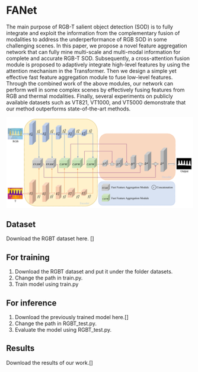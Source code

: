 # FANet
The main purpose of RGB-T salient object detection (SOD) is to fully integrate and exploit the information from the complementary fusion of modalities to address the underperformance of RGB SOD in some challenging scenes. In this paper, we propose a novel feature aggregation network that can fully mine multi-scale and multi-modal information for complete and accurate RGB-T SOD. Subsequently, a cross-attention fusion module is proposed to adaptively integrate high-level features by using the attention mechanism in the Transformer. Then we design a simple yet effective fast feature aggregation module to fuse low-level features. Through the combined work of the above modules, our network can perform well in some complex scenes by effectively fusing features from RGB and thermal modalities. Finally, several experiments on publicly available datasets such as VT821, VT1000, and VT5000 demonstrate that our method outperforms state-of-the-art methods.

![image](https://github.com/ELOESZHANG/FANet/blob/main/img_demo/network.png)

## Dataset
Download the RGBT dataset here. []

## For training
1. Download the RGBT dataset and put it under the folder datasets.
2. Change the path in train.py.
3. Train model using train.py

## For inference
1. Download the previously trained model here.[]
2. Change the path in RGBT_test.py.
3. Evaluate the model using RGBT_test.py.

## Results
Download the results of our work.[]
